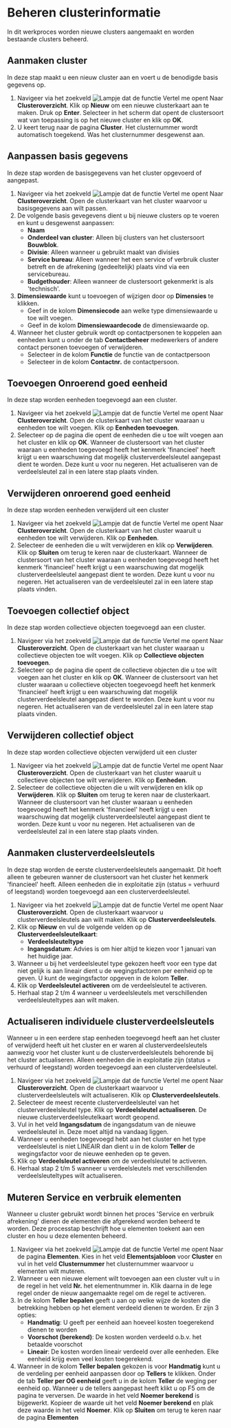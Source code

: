 # Beheren clusterinformatie

In dit werkproces worden nieuwe clusters aangemaakt en worden bestaande clusters beheerd.


## Aanmaken cluster

In deze stap maakt u een nieuw cluster aan en voert u de benodigde basis gegevens op.

1. Navigeer via het zoekveld ![Lampje dat de functie Vertel me opent](https://docs.microsoft.com/nl-NL/dynamics365/business-central/media/ui-search/search_small.png "Vertel me wat u wilt doen") Naar **Clusteroverzicht**. Klik op **Nieuw** om een nieuwe clusterkaart aan te maken. Druk op **Enter**. Selecteer in het scherm dat opent de clustersoort wat van toepassing is op het nieuwe cluster en klik op **OK**.
2. U keert terug naar de pagina **Cluster**. Het clusternummer wordt automatisch toegekend. Was het clusternummer desgewenst aan. 

## Aanpassen basis gegevens

In deze stap worden de basisgegevens van het cluster opgevoerd of aangepast. 

1. Navigeer via het zoekveld ![Lampje dat de functie Vertel me opent](https://docs.microsoft.com/nl-NL/dynamics365/business-central/media/ui-search/search_small.png "Vertel me wat u wilt doen") Naar **Clusteroverzicht**. Open de clusterkaart van het cluster waarvoor u basisgegevens aan wilt passen. 
2. De volgende basis gevegevens dient u bij nieuwe clusters op te voeren en kunt u desgewenst aanpassen:
	- **Naam**
	- **Onderdeel van cluster**: Alleen bij clusters van het clustersoort **Bouwblok**.
	- **Divisie**: Alleen wanneer u gebruikt maakt van divisies
	- **Service bureau**: Alleen wanneer het een service of verbruik cluster betreft en de afrekening (gedeeltelijk) plaats vind via een servicebureau. 
	- **Budgethouder**: Alleen wanneer de clustersoort gekenmerkt is als 'technisch'. 
3. **Dimensiewaarde** kunt u toevoegen of wijzigen door op **Dimensies** te klikken. 
	-  Geef in de kolom **Dimensiecode** aan welke type dimensiewaarde u toe wilt voegen. 
	- Geef in de kolom **Dimensiewaardecode** de dimensiewaarde op. 
4. Wanneer het cluster gebruik wordt op contactpersonen te koppelen aan eenheden kunt u onder de tab **Contactbeheer** medewerkers of andere contact personen toevoegen of verwijderen. 
	- Selecteer in de kolom **Functie** de functie van de contactpersoon
	- Selecteer in de kolom **Contactnr.** de contactpersoon. 

## Toevoegen Onroerend goed eenheid 

In deze stap worden eenheden toegevoegd aan een cluster. 

1. Navigeer via het zoekveld ![Lampje dat de functie Vertel me opent](https://docs.microsoft.com/nl-NL/dynamics365/business-central/media/ui-search/search_small.png "Vertel me wat u wilt doen") Naar **Clusteroverzicht**. Open de clusterkaart van het cluster waaraan u eenheden toe wilt voegen. Klik op **Eenheden toevoegen**. 
2. Selecteer op de pagina die opent de eenheden die u toe wilt voegen aan het cluster en klik op **OK**. Wanneer de clustersoort van het cluster waaraan u eenheden toegevoegd heeft het kenmerk 'financieel' heeft krijgt u een waarschuwing dat mogelijk clusterverdeelsleutel aangepast dient te worden. Deze kunt u voor nu negeren. Het actualiseren van de verdeelsleutel zal in een latere stap plaats vinden. 

## Verwijderen onroerend goed eenheid 

In deze stap worden eenheden verwijderd uit een cluster

1. Navigeer via het zoekveld ![Lampje dat de functie Vertel me opent](https://docs.microsoft.com/nl-NL/dynamics365/business-central/media/ui-search/search_small.png "Vertel me wat u wilt doen") Naar **Clusteroverzicht**. Open de clusterkaart van het cluster waaruit u eenheden toe wilt verwijderen. Klik op **Eenheden**. 
2. Selecteer de eenheden die u wilt verwijderen en klik op **Verwijderen**. Klik op **Sluiten** om terug te keren naar de clusterkaart. Wanneer de clustersoort van het cluster waaraan u eenheden toegevoegd heeft het kenmerk 'financieel' heeft krijgt u een waarschuwing dat mogelijk clusterverdeelsleutel aangepast dient te worden. Deze kunt u voor nu negeren. Het actualiseren van de verdeelsleutel zal in een latere stap plaats vinden. 

## Toevoegen collectief object

In deze stap worden collectieve objecten toegevoegd aan een cluster. 

1. Navigeer via het zoekveld ![Lampje dat de functie Vertel me opent](https://docs.microsoft.com/nl-NL/dynamics365/business-central/media/ui-search/search_small.png "Vertel me wat u wilt doen") Naar **Clusteroverzicht**. Open de clusterkaart van het cluster waaraan u collectieve objecten toe wilt voegen. Klik op **Collectieve objecten toevoegen**. 
2. Selecteer op de pagina die opent de collectieve objecten die u toe wilt voegen aan het cluster en klik op **OK**. Wanneer de clustersoort van het cluster waaraan u collectieve objecten toegevoegd heeft het kenmerk 'financieel' heeft krijgt u een waarschuwing dat mogelijk clusterverdeelsleutel aangepast dient te worden. Deze kunt u voor nu negeren. Het actualiseren van de verdeelsleutel zal in een latere stap plaats vinden. 

## Verwijderen collectief object 

In deze stap worden collectieve objecten verwijderd uit een cluster

1. Navigeer via het zoekveld ![Lampje dat de functie Vertel me opent](https://docs.microsoft.com/nl-NL/dynamics365/business-central/media/ui-search/search_small.png "Vertel me wat u wilt doen") Naar **Clusteroverzicht**. Open de clusterkaart van het cluster waaruit u collectieve objecten toe wilt verwijderen. Klik op **Eenheden**. 
2. Selecteer de collectieve objecten die u wilt verwijderen en klik op **Verwijderen**. Klik op **Sluiten** om terug te keren naar de clusterkaart. Wanneer de clustersoort van het cluster waaraan u eenheden toegevoegd heeft het kenmerk 'financieel' heeft krijgt u een waarschuwing dat mogelijk clusterverdeelsleutel aangepast dient te worden. Deze kunt u voor nu negeren. Het actualiseren van de verdeelsleutel zal in een latere stap plaats vinden. 

## Aanmaken clusterverdeelsleutels

In deze stap worden de eerste clusterverdeelsleutels aangemaakt. Dit hoeft alleen te gebeuren wanner de clustersoort van het cluster het kenmerk 'financieel' heeft. Alleen eenheden die in exploitatie zijn (status = verhuurd of leegstand) worden toegevoegd aan een clusterverdeelsleutel. 

1. Navigeer via het zoekveld ![Lampje dat de functie Vertel me opent](https://docs.microsoft.com/nl-NL/dynamics365/business-central/media/ui-search/search_small.png "Vertel me wat u wilt doen") Naar **Clusteroverzicht**. Open de clusterkaart waarvoor u clusterverdeelsleutels aan wilt maken. Klik op **Clusterverdeelsleutels**. 
2. Klik op **Nieuw** en vul de volgende velden op de **Clusterverdeelsleutelkaart**:
	- **Verdeelsleuteltype**
	- **Ingangsdatum**: Advies is om hier altijd te kiezen voor 1 januari van het huidige jaar. 
3. Wanneer u bij het verdeelsleutel type gekozen heeft voor een type dat niet gelijk is aan lineair dient u de wegingsfactoren per eenheid op te geven. U kunt de wegingsfactor opgeven in de kolom **Teller**. 
4. Klik op **Verdeelsleutel activeren** om de verdeelsleutel te activeren. 
5. Herhaal stap 2 t/m 4 wanneer u verdeelsleutels met verschillenden verdeelsleuteltypes aan wilt maken. 

## Actualiseren individuele clusterverdeelsleutels

Wanneer u in een eerdere stap eenheden toegevoegd heeft aan het cluster of verwijderd heeft uit het cluster en er waren al clusterverdeelsleutels aanwezig voor het cluster kunt u de clusterverdeelsleutels behorende bij het cluster actualiseren. Alleen eenheden die in exploitatie zijn (status = verhuurd of leegstand) worden toegevoegd aan een clusterverdeelsleutel. 

1. Navigeer via het zoekveld ![Lampje dat de functie Vertel me opent](https://docs.microsoft.com/nl-NL/dynamics365/business-central/media/ui-search/search_small.png "Vertel me wat u wilt doen") Naar **Clusteroverzicht**. Open de clusterkaart waarvoor u clusterverdeelsleutels wilt actualiseren. Klik op **Clusterverdeelsleutels**. 
2. Selecteer de meest recente clusterverdeelsleutel van het clusterverdeelsleutel type. Klik op **Verdeelsleutel actualiseren**. De nieuwe clusterverdeelsleutelkaart wordt geopend. 
3. Vul in het veld **Ingangsdatum** de ingangsdatum van de nieuwe verdeelsleutel in. Deze moet altijd na vandaag liggen. 
4. Wanneer u eenheden toegevoegd hebt aan het cluster en het type verdeelsleutel is niet LINEAIR dan dient u in de kolom **Teller** de wegingsfactor voor de nieuwe eenheden op te geven. 
5. Klik op **Verdeelsleutel activeren** om de verdeelsleutel te activeren. 
6. Herhaal stap 2 t/m 5 wanneer u verdeelsleutels met verschillenden verdeelsleuteltypes wilt actualiseren.

## Muteren Service en verbruik elementen

Wanneer u cluster gebruikt wordt binnen het proces 'Service en verbruik afrekening' dienen de elementen die afgerekend worden beheerd te worden. Deze processtap beschrijft hoe u elementen toekent aan een cluster en hou u deze elementen beheerd. 

1. Navigeer via het zoekveld ![Lampje dat de functie Vertel me opent](https://docs.microsoft.com/nl-NL/dynamics365/business-central/media/ui-search/search_small.png "Vertel me wat u wilt doen") Naar de pagina **Elementen**. Kies in het veld **Elementsjabloon** voor **Cluster** en vul in het veld **Clusternummer** het clusternummer waarvoor u elementen wilt muteren. 
2. Wanneer u een nieuwe element wilt toevoegen aan een cluster vult u in de regel in het veld **Nr.** het elementnummer in. Klik daarna in de lege regel onder de nieuw aangemaakte regel om de regel te activeren. 
3. In de kolom **Teller bepalen** geeft u aan op welke wijze de kosten die betrekking hebben op het element verdeeld dienen te worden. Er zijn 3 opties:
	- **Handmatig**: U geeft per eenheid aan hoeveel kosten toegerekend dienen te worden
	- **Voorschot (berekend)**: De kosten worden verdeeld o.b.v. het betaalde voorschot
	- **Lineair**: De kosten worden lineair verdeeld over alle eenheden. Elke eenheid krijg even veel kosten toegerekend. 
4. Wanneer in de kolom **Teller bepalen** gekozen is voor **Handmatig** kunt u de verdeling per eenheid aanpassen door op **Tellers** te klikken. Onder de tab **Teller per OG eenheid** geeft u in de kolom **Teller** de weging per eenheid op. Wanneer u de tellers aangepast heeft klikt u op F5 om de pagina te verversen. De waarde in het veld **Noemer berekend** is bijgewerkt. Kopieer de waarde uit het veld **Noemer berekend** en plak deze waarde in het veld **Noemer**. Klik op **Sluiten** om terug te keren naar de pagina **Elementen**
<!--stackedit_data:
eyJoaXN0b3J5IjpbLTE5NDYxMTI4OTZdfQ==
-->